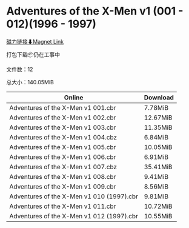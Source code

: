 # Adventures of the X-Men v1 (001 - 012)(1996 - 1997)

[磁力链接⬇Magnet Link](magnet:?xt=urn:btih:8889f86a1a9bd7033a6f0fb387d921eae269fddb&dn=Adventures%20of%20the%20X-Men%20v1%20%28001%20-%20012%29%281996%20-%201997%29)

打包下载📦仍在工事中

文件数：12

总大小：140.05MiB

Online | Download
--- | ---
Adventures of the X-Men v1 001.cbr | 7.78MiB
Adventures of the X-Men v1 002.cbr | 12.67MiB
Adventures of the X-Men v1 003.cbr | 11.35MiB
Adventures of the X-Men v1 004.cbz | 6.84MiB
Adventures of the X-Men v1 005.cbr | 10.05MiB
Adventures of the X-Men v1 006.cbr | 6.91MiB
Adventures of the X-Men v1 007.cbz | 35.41MiB
Adventures of the X-Men v1 008.cbr | 9.41MiB
Adventures of the X-Men v1 009.cbr | 8.56MiB
Adventures of the X-Men v1 010 (1997).cbr | 9.81MiB
Adventures of the X-Men v1 011.cbr | 10.72MiB
Adventures of the X-Men v1 012 (1997).cbr | 10.55MiB
